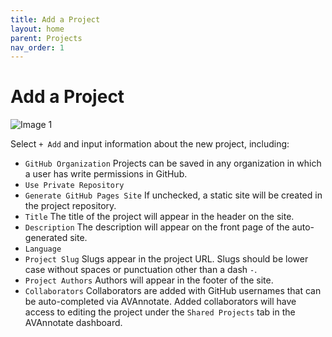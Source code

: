 ```yaml
---
title: Add a Project
layout: home
parent: Projects
nav_order: 1
---
```

# Add a Project

![Image 1](../../assets/addprojectimage1.png)

Select `+ Add` and input information about the new project, including:
- `GitHub Organization` Projects can be saved in any organization in which a user has write permissions in GitHub.
- `Use Private Repository`
- `Generate GitHub Pages Site` If unchecked, a static site will be created in the project repository.
- `Title` The title of the project will appear in the header on the site. 
- `Description` The description will appear on the front page of the auto-generated site. 
- `Language`
- `Project Slug` Slugs appear in the project URL. Slugs should be lower case without spaces or punctuation other than a dash `-`.
- `Project Authors` Authors will appear in the footer of the site. 
- `Collaborators` Collaborators are added with GitHub usernames that can be auto-completed via AVAnnotate. Added collaborators will have access to editing the project under the `Shared Projects` tab in the AVAnnotate dashboard. 
